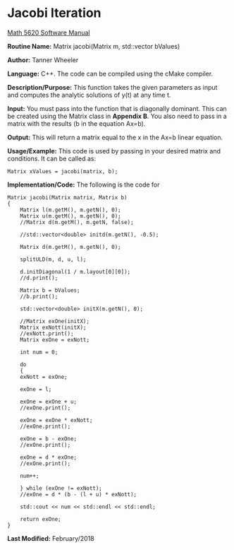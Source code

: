 # Jacobi Iteration

[Math 5620 Software Manual](https://tannerwheeler.github.io/math5620/main)

**Routine Name:** Matrix jacobi(Matrix m, std::vector<double> bValues)

**Author:** Tanner Wheeler

**Language:** C++. The code can be compiled using the cMake compiler.

**Description/Purpose:** This function takes the given parameters as input and computes the analytic solutions of y(t) at any time t.

**Input:** You must pass into the function that is diagonally dominant. This can be created using the Matrix class in **Appendix B**.  You also need to pass in a matrix with the results (b in the equation Ax=b).

**Output:** This will return a matrix equal to the x in the Ax=b linear equation.

**Usage/Example:** This code is used by passing in your desired matrix and conditions.  It can be called as:
```
Matrix xValues = jacobi(matrix, b);
```


**Implementation/Code:** The following is the code for 
```
Matrix jacobi(Matrix matrix, Matrix b)
{
	Matrix l(m.getM(), m.getN(), 0);
	Matrix u(m.getM(), m.getN(), 0);
	//Matrix d(m.getM(), m.getN, false);

	//std::vector<double> initd(m.getN(), -0.5);

	Matrix d(m.getM(), m.getN(), 0);

	splitULD(m, d, u, l);

	d.initDiagonal(1 / m.layout[0][0]);
	//d.print();

	Matrix b = bValues;
	//b.print();

	std::vector<double> initX(m.getN(), 0);

	//Matrix exOne(initX);
	Matrix exNott(initX);
	//exNott.print();
	Matrix exOne = exNott;

	int num = 0;

	do
	{
	exNott = exOne;

	exOne = l;

	exOne = exOne + u;
	//exOne.print();

	exOne = exOne * exNott;
	//exOne.print();

	exOne = b - exOne;
	//exOne.print();

	exOne = d * exOne;
	//exOne.print();

	num++;

	} while (exOne != exNott);
	//exOne = d * (b - (l + u) * exNott);

	std::cout << num << std::endl << std::endl;

	return exOne;
}
```
**Last Modified:** February/2018
